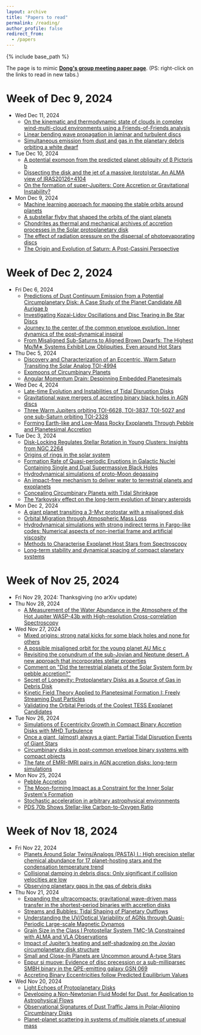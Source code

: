 ```yaml
---
layout: archive
title: "Papers to read"
permalink: /reading/
author_profile: false
redirect_from:
  - /papers
---
```


{% include base_path %}

The page is to mimic <a href="https://donglai6.github.io/gp.html" target="_blank"><b>Dong's group meeting paper page</b></a>. (PS: right-click on the links to read in new tabs.)

Week of Dec 9, 2024
======
* Wed Dec 11, 2024
  * [On the kinematic and thermodynamic state of clouds in complex wind-multi-cloud environments using a Friends-of-Friends analysis](https://arxiv.org/pdf/2412.05988)
  * [Linear bending wave propagation in laminar and turbulent discs](https://arxiv.org/pdf/2412.06955)
  * [Simultaneous emission from dust and gas in the planetary debris orbiting a white dwarf](https://arxiv.org/pdf/2412.07647)
* Tue Dec 10, 2024
  * [A potential exomoon from the predicted planet obliquity of β Pictoris b](https://arxiv.org/pdf/2412.05988)
  * [Dissecting the disk and the jet of a massive (proto)star. An ALMA view of IRAS20126+4104](https://arxiv.org/pdf/2412.06589)
  * [On the formation of super-Jupiters: Core Accretion or Gravitational Instability?](https://arxiv.org/pdf/2412.06594) 
* Mon Dec 9, 2024
  *  [Machine learning approach for mapping the stable orbits around planets](https://arxiv.org/pdf/2412.04568)
  *  [A substellar flyby that shaped the orbits of the giant planets](https://arxiv.org/pdf/2412.04583)
  *  [Chondrites as thermal and mechanical archives of accretion processes in the Solar protoplanetary disk](https://arxiv.org/pdf/2412.04598)
  *  [The effect of radiation pressure on the dispersal of photoevaporating discs](https://arxiv.org/pdf/2412.05054)
  *  [The Origin and Evolution of Saturn: A Post-Cassini Perspective](https://arxiv.org/pdf/2205.06914)
  
Week of Dec 2, 2024
======
* Fri Dec 6, 2024
  * [Predictions of Dust Continuum Emission from a Potential Circumplanetary Disk: A Case Study of the Planet Candidate AB Aurigae b](https://arxiv.org/pdf/2412.03923)
  * [Investigating Kozai-Lidov Oscillations and Disc Tearing in Be Star Discs](https://arxiv.org/pdf/2412.04299)
  * [Journey to the center of the common envelope evolution. Inner dynamics of the post-dynamical inspiral](https://arxiv.org/pdf/2412.04419)
  * [From Misaligned Sub-Saturns to Aligned Brown Dwarfs: The Highest Mp/M∗ Systems Exhibit Low Obliquities, Even around Hot Stars](https://arxiv.org/pdf/2412.04438)
* Thu Dec 5, 2024
  * [Discovery and Characterization of an Eccentric, Warm Saturn Transiting the Solar Analog TOI-4994](https://arxiv.org/pdf/2412.02769)
  * [Exomoons of Circumbinary Planets](https://arxiv.org/pdf/2412.02847)
  * [Angular Momentum Drain: Despinning Embedded Planetesimals](https://arxiv.org/pdf/2412.03533)
* Wed Dec 4, 2024
  * [Late-time Evolution and Instabilities of Tidal Disruption Disks](https://arxiv.org/pdf/2412.01922)
  * [Gravitational wave mergers of accreting binary black holes in AGN discs](https://arxiv.org/pdf/2412.01925)
  * [Three Warm Jupiters orbiting TOI-6628, TOI-3837, TOI-5027 and one sub-Saturn orbiting TOI-2328](https://arxiv.org/pdf/2412.02069)
  * [Forming Earth-like and Low-Mass Rocky Exoplanets Through Pebble and Planetesimal Accretion](https://arxiv.org/pdf/2412.02571)
* Tue Dec 3, 2024
  * [Disk-Locking Regulates Stellar Rotation in Young Clusters: Insights from NGC 2264](https://arxiv.org/pdf/2412.00520)
  * [Origins of rings in the solar system](https://arxiv.org/pdf/2412.00853)
  * [Formation Rate of Quasi-periodic Eruptions in Galactic Nuclei Containing Single and Dual Supermassive Black Holes](https://arxiv.org/pdf/2412.01159)
  * [Hydrodynamical simulations of proto-Moon degassing](https://arxiv.org/pdf/2412.01361)
  * [An impact-free mechanism to deliver water to terrestrial planets and exoplanets](https://arxiv.org/pdf/2412.01409)
  * [Concealing Circumbinary Planets with Tidal Shrinkage](https://arxiv.org/pdf/2412.01616)
  * [The Yarkovsky effect on the long-term evolution of binary asteroids](https://arxiv.org/pdf/2405.16529)
* Mon Dec 2, 2024
  * [A giant planet transiting a 3-Myr protostar with a misaligned disk](https://arxiv.org/pdf/2411.18683)
  * [Orbital Migration through Atmospheric Mass Loss](https://arxiv.org/pdf/2411.18960)
  * [Hydrodynamical simulations with strong indirect terms in Fargo-like codes: Numerical aspects of non-inertial frame and artificial viscosity](https://arxiv.org/pdf/2411.19073)
  * [Methods to Characterise Exoplanet Host Stars from Spectroscopy](https://arxiv.org/pdf/2411.19306)
  * [Long-term stability and dynamical spacing of compact planetary systems](https://arxiv.org/pdf/2411.19590)

Week of Nov 25, 2024
======
* Fri Nov 29, 2024: Thanksgiving (no arXiv update)
* Thu Nov 28, 2024
  * [A Measurement of the Water Abundance in the Atmosphere of the Hot Jupiter WASP-43b with High-resolution Cross-correlation Spectroscopy](https://arxiv.org/pdf/2411.17923)
* Wed Nov 27, 2024
  * [Mixed origins: strong natal kicks for some black holes and none for others](https://arxiv.org/pdf/2411.16847v1)
  * [A possible misaligned orbit for the young planet AU Mic c](https://arxiv.org/pdf/2411.16958v1)
  * [Revisiting the conundrum of the sub-Jovian and Neptune desert. A new approach that incorporates stellar properties](https://arxiv.org/pdf/2411.16960v1)
  * [Comment on "Did the terrestrial planets of the Solar System form by pebble accretion?"](https://arxiv.org/pdf/2411.17043v1)
  * [Secret of Longevity: Protoplanetary Disks as a Source of Gas in Debris Disk](https://arxiv.org/pdf/2411.17114v1)
  * [Kinetic Field Theory Applied to Planetesimal Formation I: Freely Streaming Dust Particles](https://arxiv.org/pdf/2411.17514v1)
  * [Validating the Orbital Periods of the Coolest TESS Exoplanet Candidates](https://arxiv.org/pdf/2411.17640v1)
* Tue Nov 26, 2024
  * [Simulations of Eccentricity Growth in Compact Binary Accretion Disks with MHD Turbulence](https://arxiv.org/pdf/2411.15325)
  * [Once a giant, (almost) always a giant: Partial Tidal Disruption Events of Giant Stars](https://arxiv.org/pdf/2411.15346)
  * [Circumbinary disks in post-common envelope binary systems with compact objects](https://arxiv.org/pdf/2411.15652)
  * [The fate of EMRI-IMRI pairs in AGN accretion disks: long-term simulations](https://arxiv.org/pdf/2411.16070)
* Mon Nov 25, 2024
  * [Pebble Accretion](https://arxiv.org/pdf/2411.14643)
  * [The Moon-forming Impact as a Constraint for the Inner Solar System's Formation](https://arxiv.org/pdf/2411.14709)
  * [Stochastic acceleration in arbitrary astrophysical environments](https://arxiv.org/pdf/2411.14804)
  * [PDS 70b Shows Stellar-like Carbon-to-Oxygen Ratio](https://arxiv.org/pdf/2411.15117)
     
Week of Nov 18, 2024
======
* Fri Nov 22, 2024
  * [Planets Around Solar Twins/Analogs (PASTA) I.: High precision stellar chemical abundance for 17 planet-hosting stars and the condensation temperature trend](https://arxiv.org/pdf/2411.13825)
  * [Collisional damping in debris discs: Only significant if collision velocities are low](https://arxiv.org/pdf/2411.13991)
  * [Observing planetary gaps in the gas of debris disks](https://arxiv.org/pdf/2411.14241)
* Thu Nov 21, 2024
  * [Expanding the ultracompacts: gravitational wave-driven mass transfer in the shortest-period binaries with accretion disks](https://arxiv.org/pdf/2411.12796)
  * [Streams and Bubbles: Tidal Shaping of Planetary Outflows](https://arxiv.org/pdf/2411.12895)
  * [Understanding the UV/Optical Variability of AGNs through Quasi-Periodic Large-scale Magnetic Dynamos](https://arxiv.org/pdf/2411.12953)
  * [Grain Size in the Class I Protostellar System TMC-1A Constrained with ALMA and VLA Observations](https://arxiv.org/pdf/2411.13044)
  * [Impact of Jupiter’s heating and self-shadowing on the Jovian circumplanetary disk structure](https://arxiv.org/pdf/2411.13351)
  * [Small and Close-In Planets are Uncommon around A-type Stars](https://arxiv.org/pdf/2411.13363)
  * [Eppur si muove: Evidence of disc precession or a sub-milliparsec SMBH binary in the QPE-emitting galaxy GSN 069](https://arxiv.org/pdf/2411.13460)
  * [Accreting Binary Eccentricities follow Predicted Equilibrium Values](https://arxiv.org/pdf/2411.13489)
* Wed Nov 20, 2024
  * [Light Echoes of Protoplanetary Disks](https://arxiv.org/pdf/2411.11999)
  * [Developing a Non-Newtonian Fluid Model for Dust, for Application to Astrophysical Flows](https://arxiv.org/pdf/2411.12462)
  * [Observational Signatures of Dust Traffic Jams in Polar-Aligning Circumbinary Disks](https://arxiv.org/pdf/2411.12614)
  * [Planet-planet scattering in systems of multiple planets of unequal mass](https://arxiv.org/pdf/2411.12645)
